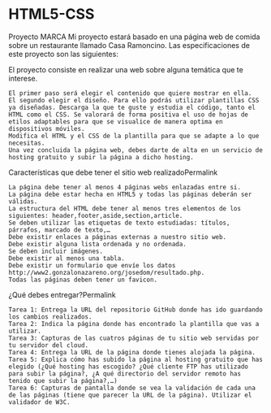 # HTML5-CSS
Proyecto MARCA
Mi proyecto estará basado en una página web de comida sobre un restaurante llamado Casa Ramoncino.
Las especificaciones de este proyecto son las siguientes:

El proyecto consiste en realizar una web sobre alguna temática que te interese.

    El primer paso será elegir el contenido que quiere mostrar en ella.
    El segundo elegir el diseño. Para ello podrás utilizar plantillas CSS ya diseñadas. Descarga la que te guste y estudia el código, tanto el HTML como el CSS. Se valorará de forma positiva el uso de hojas de etilos adaptables para que se visualice de manera optima en dispositivos móviles.
    Modifica el HTML y el CSS de la plantilla para que se adapte a lo que necesitas.
    Una vez concluida la página web, debes darte de alta en un servicio de hosting gratuito y subir la página a dicho hosting.

Características que debe tener el sitio web realizadoPermalink

    La página debe tener al menos 4 páginas webs enlazadas entre si.
    La página debe estar hecha en HTML5 y todas las páginas deberán ser válidas.
    La estructura del HTML debe tener al menos tres elementos de los siguientes: header,footer,aside,section,article.
    Se deben utilizar las etiquetas de texto estudiadas: títulos, párrafos, marcado de texto,…
    Debe existir enlaces a páginas externas a nuestro sitio web.
    Debe existir alguna lista ordenada y no ordenada.
    Se deben incluir imágenes.
    Debe existir al menos una tabla.
    Debe existir un formulario que envíe los datos http://www2.gonzalonazareno.org/josedom/resultado.php.
    Todas las páginas deben tener un favicon.

¿Qué debes entregar?Permalink

    Tarea 1: Entrega la URL del repositorio GitHub donde has ido guardando los cambios realizados.
    Tarea 2: Indica la página donde has encontrado la plantilla que vas a utilizar.
    Tarea 3: Capturas de las cuatros páginas de tu sitio web servidas por tu servidor del cloud.
    Tarea 4: Entrega la URL de la página donde tienes alojada la página.
    Tarea 5: Explica cómo has subido la página al hosting gratuito que has elegido (¿Qué hosting has escogido? ¿Qué cliente FTP has utilizado para subir la página?, ¿A qué directorio del servidor remoto has tenido que subir la página?,…)
    Tarea 6: Capturas de pantalla donde se vea la validación de cada una de las páginas (tiene que parecer la URL de la página). Utilizar el validador de W3C.
